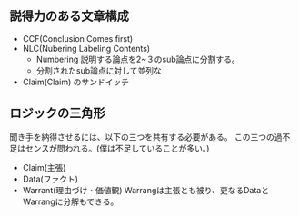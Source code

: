 ## 説得力のある文章構成

- CCF(Conclusion Comes first)
- NLC(Nubering Labeling Contents)
  - Numbering
  説明する論点を2~３のsub論点に分割する。
  - 分割されたsub論点に対して並列な
- Claim(Claim) のサンドイッチ


## ロジックの三角形
聞き手を納得させるには、以下の三つを共有する必要がある。
この三つの過不足はセンスが問われる。(僕は不足していることが多い。)
- Claim(主張)
- Data(ファクト)
- Warrant(理由づけ・価値観)
Warrangは主張とも被り、更なるDataとWarrangに分解もできる。